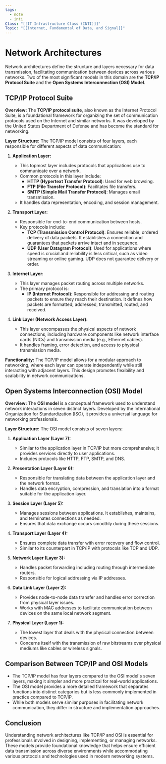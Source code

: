 ```yaml
---
tags:
  - note
  - inti
Class: "[[IT Infrastructure Class (INTI)]]"
Topic: "[[Internet, Fundamental of Data, and Signal]]"
---
```


# Network Architectures

Network architectures define the structure and layers necessary for data transmission, facilitating communication between devices across various networks. Two of the most significant models in this domain are the **TCP/IP Protocol Suite** and the **Open Systems Interconnection (OSI) Model**.

## TCP/IP Protocol Suite

**Overview:**
The **TCP/IP protocol suite**, also known as the Internet Protocol Suite, is a foundational framework for organizing the set of communication protocols used on the Internet and similar networks. It was developed by the United States Department of Defense and has become the standard for networking.

**Layer Structure:**
The TCP/IP model consists of four layers, each responsible for different aspects of data communication:

1. **Application Layer:**
   - This topmost layer includes protocols that applications use to communicate over a network.
   - Common protocols in this layer include:
     - **HTTP (Hypertext Transfer Protocol)**: Used for web browsing.
     - **FTP (File Transfer Protocol)**: Facilitates file transfers.
     - **SMTP (Simple Mail Transfer Protocol)**: Manages email transmission.
   - It handles data representation, encoding, and session management.

2. **Transport Layer:**
   - Responsible for end-to-end communication between hosts.
   - Key protocols include:
     - **TCP (Transmission Control Protocol)**: Ensures reliable, ordered delivery of data packets. It establishes a connection and guarantees that packets arrive intact and in sequence.
     - **UDP (User Datagram Protocol)**: Used for applications where speed is crucial and reliability is less critical, such as video streaming or online gaming. UDP does not guarantee delivery or order.

3. **Internet Layer:**
   - This layer manages packet routing across multiple networks. 
   - The primary protocol is:
     - **IP (Internet Protocol)**: Responsible for addressing and routing packets to ensure they reach their destination. It defines how packets are formatted, addressed, transmitted, routed, and received.

4. **Link Layer (Network Access Layer):**
   - This layer encompasses the physical aspects of network connections, including hardware components like network interface cards (NICs) and transmission media (e.g., Ethernet cables).
   - It handles framing, error detection, and access to physical transmission media.

**Functionality:**
The TCP/IP model allows for a modular approach to networking, where each layer can operate independently while still interacting with adjacent layers. This design promotes flexibility and scalability in network communications.

## Open Systems Interconnection (OSI) Model

**Overview:**
The **OSI model** is a conceptual framework used to understand network interactions in seven distinct layers. Developed by the International Organization for Standardization (ISO), it provides a universal language for networking professionals.

**Layer Structure:**
The OSI model consists of seven layers:

1. **Application Layer (Layer 7):**
   - Similar to the application layer in TCP/IP but more comprehensive; it provides services directly to user applications.
   - Includes protocols like HTTP, FTP, SMTP, and DNS.

2. **Presentation Layer (Layer 6):**
   - Responsible for translating data between the application layer and the network format.
   - Handles data encryption, compression, and translation into a format suitable for the application layer.

3. **Session Layer (Layer 5):**
   - Manages sessions between applications. It establishes, maintains, and terminates connections as needed.
   - Ensures that data exchange occurs smoothly during these sessions.

4. **Transport Layer (Layer 4):**
   - Ensures complete data transfer with error recovery and flow control.
   - Similar to its counterpart in TCP/IP with protocols like TCP and UDP.

5. **Network Layer (Layer 3):**
   - Handles packet forwarding including routing through intermediate routers.
   - Responsible for logical addressing via IP addresses.

6. **Data Link Layer (Layer 2):**
   - Provides node-to-node data transfer and handles error correction from physical layer issues.
   - Works with MAC addresses to facilitate communication between devices on the same local network segment.

7. **Physical Layer (Layer 1):**
   - The lowest layer that deals with the physical connection between devices.
   - Concerns itself with the transmission of raw bitstreams over physical mediums like cables or wireless signals.

## Comparison Between TCP/IP and OSI Models

- The TCP/IP model has four layers compared to the OSI model's seven layers, making it simpler and more practical for real-world applications.
- The OSI model provides a more detailed framework that separates functions into distinct categories but is less commonly implemented in practice compared to TCP/IP.
- While both models serve similar purposes in facilitating network communication, they differ in structure and implementation approaches.

## Conclusion

Understanding network architectures like TCP/IP and OSI is essential for professionals involved in designing, implementing, or managing networks. These models provide foundational knowledge that helps ensure efficient data transmission across diverse environments while accommodating various protocols and technologies used in modern networking systems.
